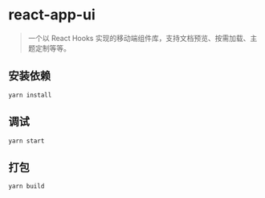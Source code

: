 # react-app-ui

> 一个以 React Hooks 实现的移动端组件库，支持文档预览、按需加载、主题定制等等。

## 安装依赖

```
yarn install
```

## 调试

```
yarn start
```

## 打包

```
yarn build
```
